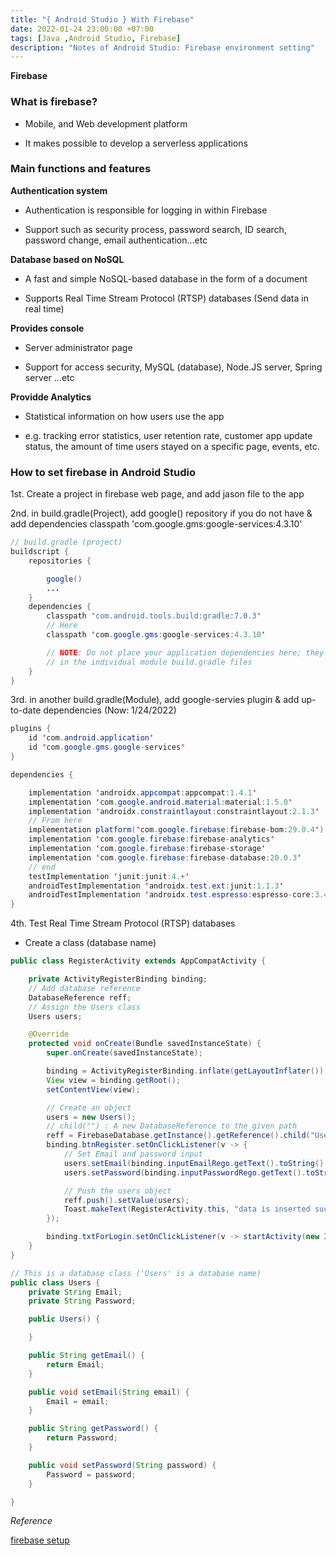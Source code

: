 ```yaml
---
title: "{ Android Studio } With Firebase"
date: 2022-01-24 23:00:00 +07:00
tags: [Java ,Android Studio, Firebase]
description: "Notes of Android Studio: Firebase environment setting"
---
```


**Firebase**

### What is firebase?

- Mobile, and Web development platform

- It makes possible to develop a serverless applications

### Main functions and features

<b>Authentication system</b>

- Authentication is responsible for logging in within Firebase

- Support such as security process, password search, ID search, password change, email authentication...etc

<b>Database based on NoSQL</b>

- A fast and simple NoSQL-based database in the form of a document

- Supports Real Time Stream Protocol (RTSP) databases (Send data in real time)

<b>Provides console</b>

- Server administrator page

- Support for access security, MySQL (database), Node.JS server, Spring server ...etc

<b>Providde Analytics</b>

- Statistical information on how users use the app

- e.g. tracking error statistics, user retention rate, customer app update status, the amount of time users stayed on a specific page, events, etc.

### How to set firebase in Android Studio

1st. Create a project in firebase web page, and add jason file to the app

2nd. in build.gradle(Project), add google() repository if you do not have & add dependencies classpath 'com.google.gms:google-services:4.3.10'

```java
// build.gradle (project)
buildscript {
    repositories {

        google()
        ...
    }
    dependencies {
        classpath "com.android.tools.build:gradle:7.0.3"
        // Here
        classpath 'com.google.gms:google-services:4.3.10'

        // NOTE: Do not place your application dependencies here; they belong
        // in the individual module build.gradle files
    }
}
```

3rd. in another build.gradle(Module), add google-servies plugin & add up-to-date dependencies (Now: 1/24/2022)

```java
plugins {
    id 'com.android.application'
    id 'com.google.gms.google-services'
}
```

```java
dependencies {

    implementation 'androidx.appcompat:appcompat:1.4.1'
    implementation 'com.google.android.material:material:1.5.0'
    implementation 'androidx.constraintlayout:constraintlayout:2.1.3'
    // From here
    implementation platform('com.google.firebase:firebase-bom:29.0.4')
    implementation 'com.google.firebase:firebase-analytics'
    implementation 'com.google.firebase:firebase-storage'
    implementation 'com.google.firebase:firebase-database:20.0.3'
    // end
    testImplementation 'junit:junit:4.+'
    androidTestImplementation 'androidx.test.ext:junit:1.1.3'
    androidTestImplementation 'androidx.test.espresso:espresso-core:3.4.0'
}
```

4th. Test Real Time Stream Protocol (RTSP) databases

- Create a class (database name)

```java
public class RegisterActivity extends AppCompatActivity {

    private ActivityRegisterBinding binding;
    // Add database reference
    DatabaseReference reff;
    // Assign the Users class
    Users users;

    @Override
    protected void onCreate(Bundle savedInstanceState) {
        super.onCreate(savedInstanceState);

        binding = ActivityRegisterBinding.inflate(getLayoutInflater());
        View view = binding.getRoot();
        setContentView(view);

        // Create an object
        users = new Users();
        // child("") : A new DatabaseReference to the given path
        reff = FirebaseDatabase.getInstance().getReference().child("Users");
        binding.btnRegister.setOnClickListener(v -> {
            // Set Email and password input
            users.setEmail(binding.inputEmailRego.getText().toString().trim());
            users.setPassword(binding.inputPasswordRego.getText().toString());

            // Push the users object
            reff.push().setValue(users);
            Toast.makeText(RegisterActivity.this, "data is inserted successfully.", Toast.LENGTH_SHORT).show();
        });

        binding.txtForLogin.setOnClickListener(v -> startActivity(new Intent(RegisterActivity.this, LoginActivity.class)));
    }
}
```

```java
// This is a database class ('Users' is a database name)
public class Users {
    private String Email;
    private String Password;

    public Users() {

    }

    public String getEmail() {
        return Email;
    }

    public void setEmail(String email) {
        Email = email;
    }

    public String getPassword() {
        return Password;
    }

    public void setPassword(String password) {
        Password = password;
    }

}
```

<em>Reference</em>

[firebase setup][firebase setup]

[firebase setup]: https://firebase.google.com/docs/android/setup
